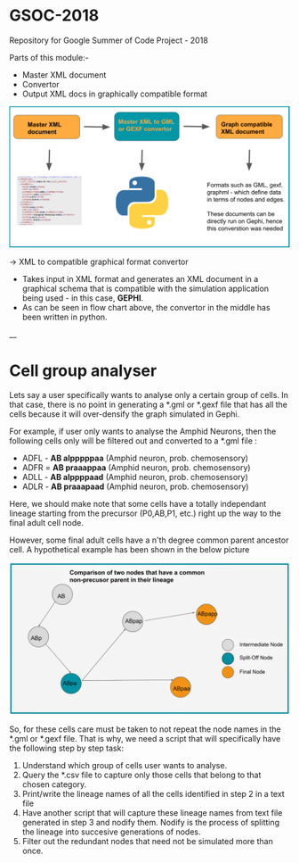 # GSOC-2018
Repository for Google Summer of Code Project - 2018

Parts of this module:-

  - Master XML document
  - Convertor
  - Output XML docs in graphically compatible format

<img src="xml_to_graph_flow_chart.png">

-> XML to compatible graphical format convertor

   - Takes input in XML format and generates an XML document in a graphical schema that is compatible with the simulation application being used - in this case, **GEPHI**.
   - As can be seen in flow chart above, the convertor in the middle has been written in python.

__
# Cell group analyser

Lets say a user specifically wants to analyse only a certain group of cells. In that case, there is no point in generating a *.gml or *.gexf file that has all the cells because it will over-densify the graph simulated in Gephi.

For example, if user only wants to analyse the Amphid Neurons, then the following cells only will be filtered out and converted to a *.gml file :

   - ADFL - **AB alpppppaa** (Amphid neuron, prob. chemosensory)
   - ADFR = **AB praaappaa** (Amphid neuron, prob. chemosensory)
   - ADLL - **AB alppppaad** (Amphid neuron, prob. chemosensory)
   - ADLR - **AB praaapaad** (Amphid neuron, prob. chemosensory)

Here, we should make note that some cells have a totally independant lineage starting from the precursor (P0,AB,P1, etc.) right up the way to the final adult cell node.

However, some final adult cells have a n'th degree common parent ancestor cell. A hypothetical example has been shown in the below picture

<img src="nodify_lineage.png">

So, for these cells care must be taken to not repeat the node names in the *.gml or *.gexf file. That is why, we need a script that will specifically have the following step by step task:

1. Understand which group of cells user wants to analyse.
2. Query the *.csv file to capture only those cells that belong to that chosen category.
3. Print/write the lineage names of all the cells identified in step 2 in a text file
4. Have another script that will capture these lineage names from text file generated in step 3 and nodify them. Nodify is the process of splitting the lineage into succesive generations of nodes.
5. Filter out the redundant nodes that need not be simulated more than once.
